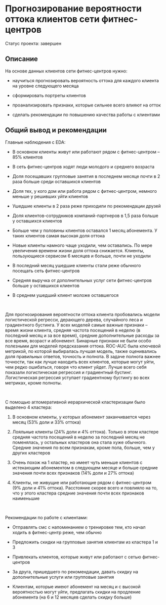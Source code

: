 # Прогнозирование вероятности оттока клиентов сети фитнес-центров

Статус проекта: завершен

## Описание

На основе данных клиентов сети фитнес-центров нужно:

* научиться прогнозировать вероятность оттока для каждого клиента на уровне следующего месяца

* сформировать портреты клиентов

* проанализировать признаки, которые сильнее всего влияют на отток

* сделать рекомендации по повышению качества работы с клиентами

## Общий вывод и рекомендации

Главные наблюдения с EDA:
* В основном клиенты живут или работают рядом с фитнес-центром – 85% клиентов

* В сеть фитнес-центров ходят люди молодого и среднего возраста

* Доля посещавших групповые занятия в последнем месяце почти в 2 раза больше среди оставшихся клиентов

* Доля тех, у кого дом или работа рядом с фитнес-центром, немного меньше у решивших уйти клиентов

* Ушедшие клиенты в 2 раза реже приходили по рекомендации друзей

* Доля клиентов-сотрудников компаний-партнеров в 1,5 раза больше у оставшихся клиентов

* Больше чем у половины клиентов оставался 1 месяц абонемента. У таких клиентов самая высокая доля оттока

* Новые клиенты намного чаще уходили, чем оставались. По мере увеличения времени жизни доля оттока снижается. Клиенты, пользующиеся сервисом 6 месяцев и больше, почти не уходили

* В последний месяц ушедшие клиенты стали реже обычного посещать сеть фитнес-центров

* Средняя выручка от дополнительных услуг сети фитнес-центров больше у оставшихся клиентов

* В среднем ушедший клиент моложе оставшегося

<br>

Для прогнозирования вероятности оттока клиента пробовались модели логистической регресси, дерающего дерева, случайного леса и градиентного бустинга. У всех моделей самые важные признаки – время жизни клиента, средняя частота посещений в неделю (в последний месяц и за все время), средние дополнительные расходы за все время, возраст и абонемент. Бинарные признаки не были особо полезными для моделей предсказания оттока. ROC-AUC была ключевой метрикой, по которой выбиралась лучшая модель, также оценивались доля правильных ответов, точность и полнота. В задаче полнота важнее точности, так как лучше находить всех клиентов, которые могут уйти, чем редко ошибаться, говоря что клиент уйдет. Лучше всего себя показали логистическая регрессия и градиентный бустинг. Логистическая регрессия уступает градиентному бустингу во всех метриках, кроме полноты.

<br>

С помощью агломеративной иерархической кластеризации было выделено 4 кластера:

1. В основном клиенты, у которых абонемент заканчивается через месяц (53% доли и 33% оттока) 

2. Лояльные клиенты (24% доли и 4% оттока). Только в этом кластере средняя частота посещений в неделю за последний месяц не поменялась, у остальных кластеров она стала хуже обычного. Средние значения по всем признакам, кроме пола, больше, чем у других кластеров

3. Очень похож на 1 кластер, но имеет чуть меньше клиентов с истекающим абонементом в следующем месяце и больше средние значения почти всех признаков (14% доли и 27% оттока)

4. Клиенты, не живущие или работающие рядом с фитнес-центром (9% доли и 41% оттока). Расстояние скорее всего и повлияло на то, что у этого кластера средние значения почти всех признаков наименьшие 

<br>

Рекомендации по работе с клиентами:
* Отправлять смс с напоминанием о тренировке тем, кто начал ходить в фитнес-центр реже, чем обычно 

* Предложить скидки на групповые занятия клиентам из кластера 1 и 3

* Привлекать клиентов, которые живут или работают с сетью фитнес-центров

* За друга, пришедшего по рекомендации, давать скидку на дополнительные услуги или групповые занятия

* Клиентам, которые имеют абонемент на месяц и с высокой вероятностью могут уйти, предлагать скидки на продление абонемента (на 6 и 12 месяцев сделать скидку больше)